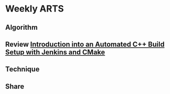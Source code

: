 # Weekly ARTS

## Algorithm

## Review [Introduction into an Automated C++ Build Setup with Jenkins and CMake](https://thoughts-on-cpp.com/2019/03/27/introduction-into-build-automation-setup-with-jenkins-and-cmake/)

## Technique

## Share

